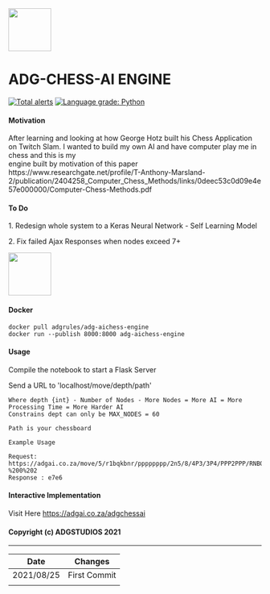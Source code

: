 <img src="https://raw.githubusercontent.com/ADGVLOGS/ADG-ML-AI-Website/main/static/chessicon.svg" height="85px">  

# ADG-CHESS-AI ENGINE

[![Total alerts](https://img.shields.io/lgtm/alerts/g/ADGVLOGS/ADG-CHESS-AI-ENGINE.svg?logo=lgtm&logoWidth=18)](https://lgtm.com/projects/g/ADGVLOGS/ADG-CHESS-AI-ENGINE/alerts/)
[![Language grade: Python](https://img.shields.io/lgtm/grade/python/g/ADGVLOGS/ADG-CHESS-AI-ENGINE.svg?logo=lgtm&logoWidth=18)](https://lgtm.com/projects/g/ADGVLOGS/ADG-CHESS-AI-ENGINE/context:python)

#### Motivation
<p>After learning and looking at how George Hotz built his Chess Application on Twitch Slam. I wanted to build my own AI and have computer play me in chess and this is my <br> engine built by motivation of this paper <br> https://www.researchgate.net/profile/T-Anthony-Marsland-2/publication/2404258_Computer_Chess_Methods/links/0deec53c0d09e4e57e000000/Computer-Chess-Methods.pdf</p>

#### To Do
<p>1. Redesign whole system to a Keras Neural Network - Self Learning Model</p>
<p>2. Fix failed Ajax Responses when nodes exceed 7+ </p>

<img src="https://upload.wikimedia.org/wikipedia/commons/4/4e/Docker_%28container_engine%29_logo.svg" height="85px">  

#### Docker

````
docker pull adgrules/adg-aichess-engine
docker run --publish 8000:8000 adg-aichess-engine
````


#### Usage
<p>Compile the notebook to start a Flask Server</p>
<p>Send a URL to 'localhost/move/depth/path' </p>

````
Where depth {int} - Number of Nodes - More Nodes = More AI = More Processing Time = More Harder AI
Constrains dept can only be MAX_NODES = 60

Path is your chessboard

Example Usage

Request:   https://adgai.co.za/move/5/r1bqkbnr/pppppppp/2n5/8/4P3/3P4/PPP2PPP/RNBQKBNR%20b%20KQkq%20-%200%202
Response : e7e6
````

#### Interactive Implementation
Visit Here
https://adgai.co.za/adgchessai



#### Copyright (c) ADGSTUDIOS 2021 

------------------------------
| Date        | Changes      |
|-------------|--------------|
| 2021/08/25  | First Commit |
|             |              | 

